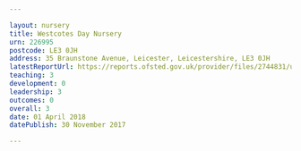 ```yaml
---

layout: nursery
title: Westcotes Day Nursery
urn: 226995
postcode: LE3 0JH
address: 35 Braunstone Avenue, Leicester, Leicestershire, LE3 0JH
latestReportUrl: https://reports.ofsted.gov.uk/provider/files/2744831/urn/226995.pdf
teaching: 3
development: 0
leadership: 3
outcomes: 0
overall: 3
date: 01 April 2018 
datePublish: 30 November 2017

---
```


